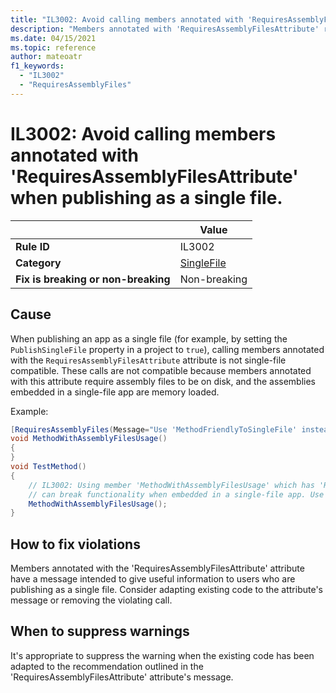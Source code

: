 ```yaml
---
title: "IL3002: Avoid calling members annotated with 'RequiresAssemblyFilesAttribute' when publishing as a single file (code analysis)"
description: "Members annotated with 'RequiresAssemblyFilesAttribute' require assembly files to be on disk"
ms.date: 04/15/2021
ms.topic: reference
author: mateoatr
f1_keywords:
  - "IL3002"
  - "RequiresAssemblyFiles"
---
```

# IL3002: Avoid calling members annotated with 'RequiresAssemblyFilesAttribute' when publishing as a single file.

|                                     | Value                                |
|-------------------------------------|--------------------------------------|
| **Rule ID**                         | IL3002                               |
| **Category**                        | [SingleFile](overview.md) |
| **Fix is breaking or non-breaking** | Non-breaking                         |

## Cause

When publishing an app as a single file (for example, by setting the `PublishSingleFile` property in a project to `true`), calling members annotated with the `RequiresAssemblyFilesAttribute` attribute is not single-file compatible. These calls are not compatible because members annotated with this attribute require assembly files to be on disk, and the assemblies embedded in a single-file app are memory loaded.

Example:

```csharp
[RequiresAssemblyFiles(Message="Use 'MethodFriendlyToSingleFile' instead", Url="http://help/assemblyfiles")]
void MethodWithAssemblyFilesUsage()
{
}
void TestMethod()
{
    // IL3002: Using member 'MethodWithAssemblyFilesUsage' which has 'RequiresAssemblyFilesAttribute'
    // can break functionality when embedded in a single-file app. Use 'MethodFriendlyToSingleFile' instead. http://help/assemblyfiles
    MethodWithAssemblyFilesUsage();
}
```

## How to fix violations

Members annotated with the 'RequiresAssemblyFilesAttribute' attribute have a message intended to give useful information to users who are publishing as a single file. Consider adapting existing code to the attribute's message or removing the violating call.

## When to suppress warnings

It's appropriate to suppress the warning when the existing code has been adapted to the recommendation outlined in the 'RequiresAssemblyFilesAttribute' attribute's message.
